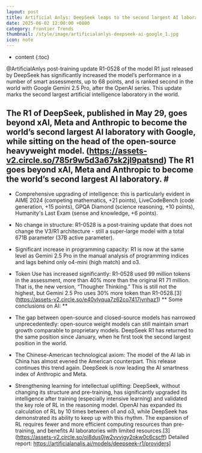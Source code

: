 ```yaml
---
layout: post
title: Artificial Anlys: DeepSeek leaps to the second largest AI laboratory in the world, alongside Google, to secure the leadership of the Open Source Model
date: 2025-06-02 12:00:00 +0800
category: Frontier Trends
thumbnail: /style/image/artificialanlys-deepseek-ai-google_1.jpg
icon: note
---
```

* content
{:toc}

@ArtificialAnlys post-training update R1-0528 of the model R1 just released by DeepSeek has significantly increased the model’s performance in a number of smart assessments, up to 68 points, and is ranked second in the world with Google Gemini 2.5 Pro, after the OpenAI series. This update marks the second largest artificial intelligence laboratory in the world.

## The R1 of DeepSeek, published in May 29, goes beyond xAI, Meta and Anthropic to become the world’s second largest AI laboratory with Google, while sitting on the head of the open-source heavyweight model.  (https://assets-v2.circle.so/785r9w5d3a67sk2jl9patsnd) The R1 goes beyond xAI, Meta and Anthropic to become the world’s second largest AI laboratory. # #

- Comprehensive upgrading of intelligence: this is particularly evident in AIME 2024 (competing mathematics, +21 points), LiveCodeBench (code generation, +15 points), GPQA Diamond (science reasoning, +10 points), Humanity's Last Exam (sense and knowledge, +6 points).

- No change in structure: R1-0528 is a post-training update that does not change the V3/R1 architecture - still a super-large model with a total 671B parameter (37B active parameter).

- Significant increase in programming capacity: R1 is now at the same level as Gemini 2.5 Pro in the manual analysis of programming indices and lags behind only o4-mini (high match) and o3.

-  Token Use has increased significantly: R1-0528 used 99 million tokens in the assessment, more than 40% more than the original R1 71 million. That is, the new version, “Thougher Thinking.” This is still not the highest, but Gemini 2.5 Pro uses 30% more token than R1-0528.[3] (https://assets-v2.circle.so/e40vlyqua7z62co7417jynhaz1) ** Some conclusions on AI: **

- The gap between open-source and closed-source models has narrowed unprecedentedly: open-source weight models can still maintain smart growth comparable to proprietary models. DeepSeek R1 has returned to the same position since January, when he first took the second largest position in the world.

-  The Chinese-American technological axiom: The model of the AI lab in China has almost evened the American counterpart. This release continues this trend again. DeepSeek is now leading the AI smartness index of Anthropic and Meta.

- Strengthening learning for intellectual uplifting: DeepSeek, without changing its structure and pre-training, has significantly upgraded its intelligence after training (especially intensive learning) and validated the key role of RL in the reasoning model. OpenAI has expanded its calculation of RL by 10 times between o1 and o3, while DeepSeek has demonstrated its ability to keep up with this rhythm. The expansion of RL requires fewer and more efficient computing resources than pre-training, and benefits AI laboratories with limited resources.[3] (https://assets-v2.circle.so/oi8dus0jw2vvvjgy2okw0c6cscff) Detailed report: https://artificialanalis.ai/models/deepseek-r1/providers]